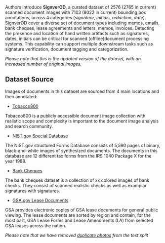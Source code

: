 Authors introduce **SignverOD**, a curated dataset of 2576 (2765 in current) scanned document images with 7103 (8022 in current) bounding box annotations, across 4 categories (*signature*, *initials*, *redaction*, *date*). SignverOD cover a diverse set of document types including memos, emails, bank cheques, lease agreements and letters, memos, invoices. Detecting the presence and location of hand written artifacts such as signatures, dates, initials can be critical for scanned (offline)document processing systems. This capability can support multiple downstream tasks such as signature verification, document tagging and categorization.

<i>Please note that this is the updated version of the dataset, with an increased number of original images.</i>

## Dataset Source

Images of documents in this dataset are sourced from 4 main locations and then annotated:

- [Tobacco800](https://www.kaggle.com/sprytte/tobacco-800-dataset)

Tobacco800 is a publicly accessible document image collection with realistic scope and complexity is important to the document image analysis and search community.

- [NIST.gov Special Database](https://www.nist.gov/srd/nist-special-database-2)

The NIST.gov structured Forms Database consists of 5,590 pages of binary, black-and-white images of synthesized documents. The documents in this database are 12 different tax forms from the IRS 1040 Package X for the year 1988.

- [Bank Cheques](https://www.kaggle.com/saifkhichi96/bank-checks-signatures-segmentation-dataset)

The bank cheques dataset is a collection of xx colored images of bank checks. They consist of scanned realistic checks as well as examplar signatures with signatures.

- [GSA.gov Lease Documents](https://www.gsa.gov/real-estate/real-estate-services/leasing/executed-lease-documents)

GSA provides electronic copies of GSA lease documents for general public viewing. The lease documents are sorted by region and contain, for the most part, GSA Lease Forms and Lease Amendments (LA) from selected GSA leases across the nation.

<i>Please note that we have removed [duplicate photos](https://github.com/dataset-ninja/signver-od/blob/main/dublicates.txt) from the test split</i>